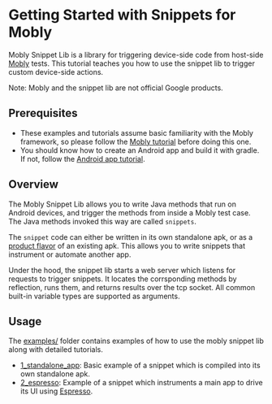# Getting Started with Snippets for Mobly

Mobly Snippet Lib is a library for triggering device-side code from host-side
[Mobly](http://github.com/google/mobly) tests. This tutorial teaches you how to
use the snippet lib to trigger custom device-side actions.

Note: Mobly and the snippet lib are not official Google products.


## Prerequisites

-   These examples and tutorials assume basic familiarity with the Mobly
    framework, so please follow the
    [Mobly tutorial](http://github.com/google/mobly) before doing this one.
-   You should know how to create an Android app and build it with gradle. If
    not, follow the
    [Android app tutorial](https://developer.android.com/training/basics/firstapp/index.html).


## Overview

The Mobly Snippet Lib allows you to write Java methods that run on Android
devices, and trigger the methods from inside a Mobly test case. The Java methods
invoked this way are called `snippets`.

The `snippet` code can either be written in its own standalone apk, or as a
[product flavor](https://developer.android.com/studio/build/build-variants.html#product-flavors)
of an existing apk. This allows you to write snippets that instrument or
automate another app.

Under the hood, the snippet lib starts a web server which listens for requests
to trigger snippets. It locates the corrsponding methods by reflection, runs
them, and returns results over the tcp socket. All common built-in variable
types are supported as arguments.


## Usage

The [examples/](examples/) folder contains examples of how to use the
mobly snippet lib along with detailed tutorials.

*   [1_standalone_app](examples/1_standalone_app): Basic example of a snippet
    which is compiled into its own standalone apk.
*   [2_espresso](examples/2_espresso): Example of a snippet which instruments a
    main app to drive its UI using
    [Espresso](https://google.github.io/android-testing-support-library/docs/espresso/).
